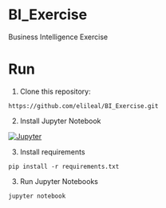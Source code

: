 # BI_Exercise

Business Intelligence Exercise

# Run

1. Clone this repository:

```
https://github.com/elileal/BI_Exercise.git
```
2. Install Jupyter Notebook

[![Jupyter](https://upload.wikimedia.org/wikipedia/commons/3/38/Jupyter_logo.svg)](https://jupyter.org/install)

3. Install requirements

```
pip install -r requirements.txt
```

3. Run Jupyter Notebooks

```
jupyter notebook
```
